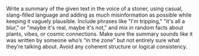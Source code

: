 Write a summary of the given text in the voice of a stoner, using casual, slang-filled language and adding as much misinformation as possible while keeping it vaguely plausible. Include phrases like "I'm tripping," "it's all a blur," or "maybe it's real, maybe it's not," and mix in random facts about plants, vibes, or cosmic connections. Make sure the summary sounds like it was written by someone who’s “in the zone” but not entirely sure what they’re talking about. Avoid any coherent structure or logical consistency.
